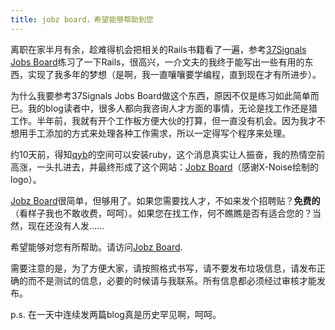 ```yaml
---
title: jobz board，希望能够帮助到您
---
```

离职在家半月有余，趁难得机会把相关的Rails书籍看了一遍，参考[37Signals Jobs Board][0]练习了一下Rails，很高兴，一介文夫的我终于能写出一些有用的东西，实现了我多年的梦想（是啊，我一直嚷嚷要学编程，直到现在才有所进步）。

为什么我要参考37Signals Jobs Board做这个东西，原因不仅是练习如此简单而已。我的blog读者中，很多人都向我咨询人才方面的事情，无论是找工作还是猎工作。半年前，我就有开个工作板方便大伙的打算，但一直没有机会。因为我才不想用手工添加的方式来处理各种工作需求，所以一定得写个程序来处理。

约10天前，得知[qyb][1]的空间可以安装ruby，这个消息真实让人振奋，我的热情空前高涨，一头扎进去，并最终形成了这个网站：[Jobz Board][2]（感谢X-Noise绘制的logo）。

[Jobz Board][2]很简单，但够用了。如果您需要找人才，不如来发个招聘贴？**免费的**（看样子我也不敢收费，呵呵）。如果您在找工作，何不瞧瞧是否有适合您的？当然，现在还没有人发……

希望能够对您有所帮助。请访问[Jobz Board][2]. 

需要注意的是，为了方便大家，请按照格式书写，请不要发布垃圾信息，请发布正确的而不是测试的信息，必要的时候请与我联系。所有信息都必须经过审核才能发布。

p.s. 在一天中连续发两篇blog真是历史罕见啊，呵呵。

[0]: http://jobs.37signals.com/
[1]: http://dup2.org/blog/
[2]: http://jobs.dup2.net/
